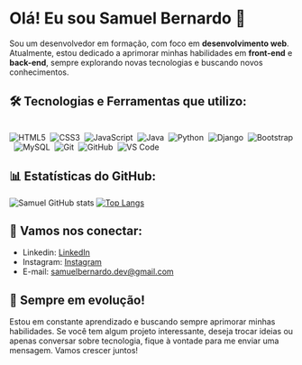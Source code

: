 # Olá! Eu sou Samuel Bernardo 👋

Sou um desenvolvedor em formação, com foco em **desenvolvimento web**. Atualmente, estou dedicado a aprimorar minhas habilidades em **front-end** e **back-end**, sempre explorando novas tecnologias e buscando novos conhecimentos.

## 🛠️ **Tecnologias e Ferramentas que utilizo:**
<div style="display: inline_block"><br>
    <img alt="HTML5" src="https://img.shields.io/badge/HTML5-E34F26?style=for-the-badge&logo=html5&logoColor=white">&nbsp;
    <img alt="CSS3" src="https://img.shields.io/badge/CSS3-1572B6?style=for-the-badge&logo=css3&logoColor=white">&nbsp;
    <img alt="JavaScript" src="https://img.shields.io/badge/JavaScript-323330?style=for-the-badge&logo=javascript&logoColor=F7DF1E">&nbsp;
    <img alt="Java" src="https://img.shields.io/badge/Java-ED8B00?style=for-the-badge&logo=openjdk&logoColor=white">&nbsp;
    <img alt="Python" src="https://img.shields.io/badge/Python-3776AB?style=for-the-badge&logo=python&logoColor=white">&nbsp;
    <img alt="Django" src="https://img.shields.io/badge/Django-092E20?style=for-the-badge&logo=django&logoColor=white">&nbsp;
    <img alt="Bootstrap" src="https://img.shields.io/badge/Bootstrap-563D7C?style=for-the-badge&logo=bootstrap&logoColor=white">&nbsp;
    <img alt="MySQL" src="https://img.shields.io/badge/MySQL-005C84?style=for-the-badge&logo=mysql&logoColor=white">&nbsp;
    <img alt="Git" src="https://img.shields.io/badge/Git-F05032?style=for-the-badge&logo=git&logoColor=white">&nbsp;
    <img alt="GitHub" src="https://img.shields.io/badge/GitHub-181717?style=for-the-badge&logo=github&logoColor=white">&nbsp;
    <img alt="VS Code" src="https://img.shields.io/badge/VS_Code-0078D4?style=for-the-badge&logo=visualstudiocode&logoColor=white">
</div>

## 📊 **Estatísticas do GitHub:**

![Samuel GitHub stats](https://github-readme-stats.vercel.app/api?username=samuelvbernardo&show_icons=true&theme=radical&cache_seconds=1800)
[![Top Langs](https://github-readme-stats.vercel.app/api/top-langs/?username=samuelvbernardo&layout=compact&theme=radical)](https://github.com/anuraghazra/github-readme-stats)

## 🔗 **Vamos nos conectar:**

- Linkedin: [LinkedIn](https://www.linkedin.com/in/samuel-bernardo-517612324/)
- Instagram: [Instagram](https://www.instagram.com/samuelbernardo0/)
- E-mail: [samuelbernardo.dev@gmail.com](mailto:samuelbernardo.dev@gmail.com)

## 🌱 **Sempre em evolução!**

Estou em constante aprendizado e buscando sempre aprimorar minhas habilidades. Se você tem algum projeto interessante, deseja trocar ideias ou apenas conversar sobre tecnologia, fique à vontade para me enviar uma mensagem. Vamos crescer juntos!
